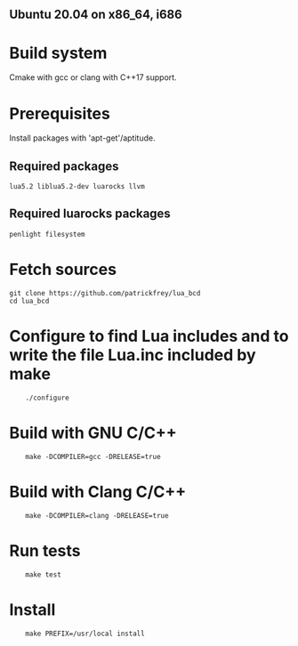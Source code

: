 Ubuntu 20.04 on x86_64, i686
----------------------------

# Build system
Cmake with gcc or clang with C++17 support.

# Prerequisites
Install packages with 'apt-get'/aptitude.

## Required packages
	lua5.2 liblua5.2-dev luarocks llvm

## Required luarocks packages
	penlight filesystem

# Fetch sources
	git clone https://github.com/patrickfrey/lua_bcd
	cd lua_bcd

# Configure to find Lua includes and to write the file Lua.inc included by make
        ./configure

# Build with GNU C/C++
        make -DCOMPILER=gcc -DRELEASE=true

# Build with Clang C/C++
        make -DCOMPILER=clang -DRELEASE=true

# Run tests
        make test

# Install
        make PREFIX=/usr/local install

